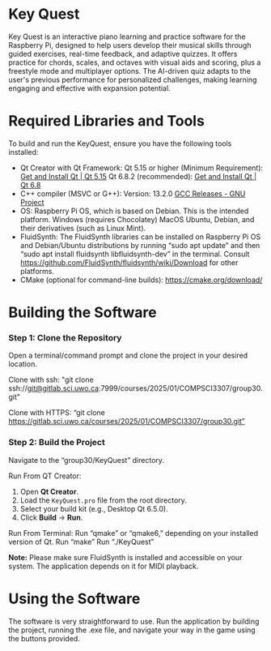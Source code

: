 # Key Quest
Key Quest is an interactive piano learning and practice software for the Raspberry Pi, designed to help users develop their musical skills through guided exercises, real-time feedback, and adaptive quizzes. It offers practice for chords, scales, and octaves with visual aids and scoring, plus a freestyle mode and multiplayer options. The AI-driven quiz adapts to the user's previous performance for personalized challenges, making learning engaging and effective with expansion potential.

# Required Libraries and Tools
To build and run the KeyQuest, ensure you have the following tools installed:

- Qt Creator with Qt Framework:
Qt 5.15 or higher (Minimum Requirement): [Get and Install Qt | Qt 5.15](https://doc.qt.io/qt-5/get-and-install-qt.html)
Qt 6.8.2 (recommended): [Get and Install Qt | Qt 6.8](https://doc.qt.io/qt-6/get-and-install-qt.html)
- C++ compiler (MSVC or G++): 
	Version: 13.2.0  [GCC Releases - GNU Project](https://gcc.gnu.org/releases.html)
- OS:
Raspberry Pi OS, which is based on Debian. This is the intended platform.
Windows (requires Chocolatey)
MacOS
Ubuntu, Debian, and their derivatives (such as Linux Mint).
- FluidSynth:
The FluidSynth libraries can be installed on Raspberry Pi OS and Debian/Ubuntu distributions by running “sudo apt update” and then “sudo apt install fluidsynth libfluidsynth-dev” in the terminal. Consult https://github.com/FluidSynth/fluidsynth/wiki/Download for other platforms.
- CMake (optional for command-line builds):
	https://cmake.org/download/

# Building the Software
### Step 1: Clone the Repository
Open a terminal/command prompt and clone the project in your desired location.

Clone with ssh:
"git clone ssh://git@gitlab.sci.uwo.ca:7999/courses/2025/01/COMPSCI3307/group30.git"

Clone with HTTPS:
“git clone https://gitlab.sci.uwo.ca/courses/2025/01/COMPSCI3307/group30.git”

### Step 2: Build the Project
Navigate to the “group30/KeyQuest” directory.

Run From QT Creator:
1. Open **Qt Creator**.
2. Load the `KeyQuest.pro` file from the root directory.
3. Select your build kit (e.g., Desktop Qt 6.5.0).
4. Click **Build** → **Run**.

Run From Terminal:
Run “qmake” or “qmake6,” depending on your installed version of Qt.
Run “make”
Run “./KeyQuest”


**Note:** Please make sure FluidSynth is installed and accessible on your system. The application depends on it for MIDI playback.

# Using the Software
The software is very straightforward to use. Run the application by building the project, running the .exe file, and navigate your way in the game using the buttons provided.
